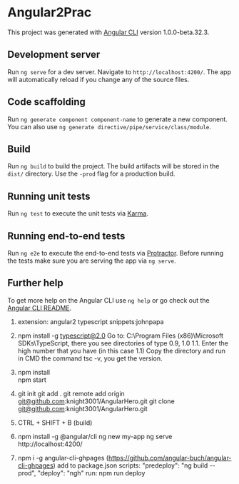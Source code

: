 # Angular2Prac

This project was generated with [Angular CLI](https://github.com/angular/angular-cli) version 1.0.0-beta.32.3.

## Development server
Run `ng serve` for a dev server. Navigate to `http://localhost:4200/`. The app will automatically reload if you change any of the source files.

## Code scaffolding

Run `ng generate component component-name` to generate a new component. You can also use `ng generate directive/pipe/service/class/module`.

## Build

Run `ng build` to build the project. The build artifacts will be stored in the `dist/` directory. Use the `-prod` flag for a production build.

## Running unit tests

Run `ng test` to execute the unit tests via [Karma](https://karma-runner.github.io).

## Running end-to-end tests

Run `ng e2e` to execute the end-to-end tests via [Protractor](http://www.protractortest.org/).
Before running the tests make sure you are serving the app via `ng serve`.

## Further help

To get more help on the Angular CLI use `ng help` or go check out the [Angular CLI README](https://github.com/angular/angular-cli/blob/master/README.md).


1. extension: angular2 typescript snippets:johnpapa
2. npm install -g typescript@2.0
	Go to: C:\Program Files (x86)\Microsoft SDKs\TypeScript, there you see directories of type 0.9, 1.0 1.1.
	Enter the high number that you have (in this case 1.1)
	Copy the directory and run in CMD the command tsc -v, you get the version.
  
3. npm install  
   npm start

4. git init
   git add .
	 git remote add origin git@github.com:knight3001/AngularHero.git
	 git clone git@github.com:knight3001/AngularHero.git

5. CTRL + SHIFT + B (build)

6. npm install -g @angular/cli
   ng new my-app
   ng serve
   http://localhost:4200/

7. npm i -g angular-cli-ghpages  (https://github.com/angular-buch/angular-cli-ghpages)
  add to package.json scripts:
  "predeploy": "ng build --prod",
  "deploy": "ngh"
  run: npm run deploy


